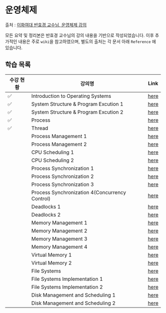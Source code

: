 # 운영체제

출처 : [이화여대 반효경 교수님, 운영체제 강의](http://www.kocw.net/home/search/kemView.do?kemId=1046323)

모든 요약 및 정리본은 반효경 교수님의 강의 내용을 기반으로 작성되었습니다. 이후 추가적인 내용은 주로 `wiki`을 참고하였으며, 별도의 출처는 각 문서 아래 `Reference` 에 있습니다.



## 학습 목록

| 수강 현황 | 강의명                                         | Link                                                         |
| --------- | ---------------------------------------------- | ------------------------------------------------------------ |
| ✅         | Introduction to Operating Systems              | [here](./Introduction%20to%20Operating%20Systems.md)         |
| ✅         | System Structure & Program Excution 1          | [here](./System%20Structure%20&%20Program%20Excution%201.md) |
| ✅         | System Structure & Program Excution 2          | [here](./System%20Structure%20&%20Program%20Excution%202.md) |
| ✅         | Process                                        | [here](./Process.md)                                         |
| ✅         | Thread                                         | [here](./Thread.md)                                          |
|           | Process Management 1                           | [here](./Process%20Management%201.md)                        |
|           | Process Management 2                           | [here](./Process%20Management%202.md)                        |
|           | CPU Scheduling 1                               | [here](./CPU%20Scheduling%201.md)                            |
|           | CPU Scheduling 2                               | [here](./CPU%20Scheduling%202.md)                            |
|           | Process Synchronization 1                      | [here](./Process%20Synchronization%201.md)                   |
|           | Process Synchronization 2                      | [here](./Process%20Synchronization%202.md)                   |
|           | Process Synchronization 3                      | [here](./Process%20Synchronization%203.md)                   |
|           | Process Synchronization 4(Concurrency Control) | [here](./Process%20Synchronization%204(Concurrency%20Control).md) |
|           | Deadlocks 1                                    | [here](./Deadlocks%201.md)                                   |
|           | Deadlocks 2                                    | [here](./Deadlocks%202.md)                                   |
|           | Memory Management 1                            | [here](./Memory%20Management%201.md)                         |
|           | Memory Management 2                            | [here](./Memory%20Management%202.md)                         |
|           | Memory Management 3                            | [here](./Memory%20Management%203.md)                         |
|           | Memory Management 4                            | [here](./Memory%20Management%204.md)                         |
|           | Virtual Memory 1                               | [here](./Virtual%20Memory%201.md)                            |
|           | Virtual Memory 2                               | [here](./Virtual%20Memory%202.md)                            |
|           | File Systems                                   | [here](./File%20Systems.md)                                  |
|           | File Systems Implementation 1                  | [here](./File%20Systems%20Implementation%201.md)             |
|           | File Systems Implementation 2                  | [here](./File%20Systems%20Implementation%202.md)             |
|           | Disk Management and Scheduling 1               | [here](./Disk%20Management%20and%20Scheduling%201.md)        |
|           | Disk Management and Scheduling 2               | [here](./Disk%20Management%20and%20Scheduling%202.md)        |

